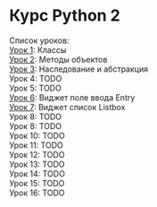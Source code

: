 # Курс Python 2

Список уроков:  
[Урок 1](lesson1_classes): Классы  
[Урок 2](lesson2_methods): Методы объектов  
[Урок 3](lesson3_inherit): Наследование и абстракция  
Урок 4: TODO  
Урок 5: TODO  
[Урок 6](lesson6_entry): Виджет поле ввода Entry  
[Урок 7](lesson7_listbox): Виджет список Listbox  
Урок 8: TODO  
Урок 8: TODO  
Урок 10: TODO  
Урок 11: TODO  
Урок 12: TODO  
Урок 13: TODO  
Урок 14: TODO  
Урок 15: TODO  
Урок 16: TODO  
